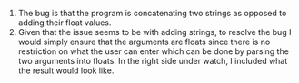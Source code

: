 1) The bug is that the program is concatenating two strings as opposed to adding their float values.
2) Given that the issue seems to be with adding strings, to resolve the bug I would simply ensure that the arguments are floats since there is no restriction on what the user can enter which can be done by parsing the two arguments into floats. In the right side under watch, I included what the result would look like.